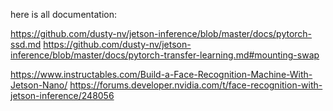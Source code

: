 here is all documentation:

https://github.com/dusty-nv/jetson-inference/blob/master/docs/pytorch-ssd.md
https://github.com/dusty-nv/jetson-inference/blob/master/docs/pytorch-transfer-learning.md#mounting-swap

https://www.instructables.com/Build-a-Face-Recognition-Machine-With-Jetson-Nano/
https://forums.developer.nvidia.com/t/face-recognition-with-jetson-inference/248056
